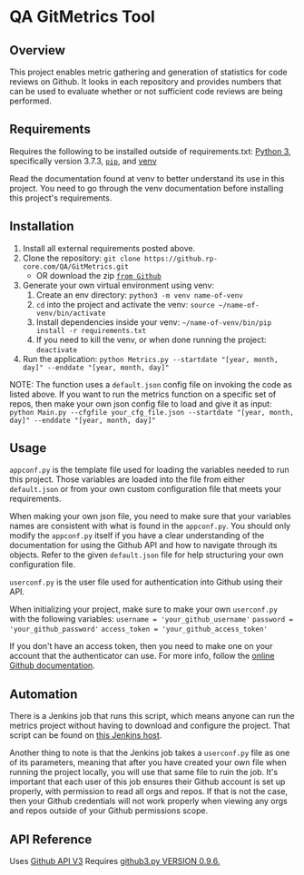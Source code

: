 # QA GitMetrics Tool

## Overview

This project enables metric gathering and generation of statistics for code
reviews on Github. It looks in each repository and provides numbers that can be
used to evaluate whether or not sufficient code reviews are being performed.

## Requirements

Requires the following to be installed outside of requirements.txt:
[Python 3](https://docs.python.org/3/), specifically version 3.7.3,
[`pip`](https://pip.pypa.io/en/stable/installing/),
and [venv](https://docs.python.org/3/library/venv.html)

Read the documentation found at venv to better understand its use in this project.
You need to go through the venv documentation before installing this project's
requirements.

## Installation

1. Install all external requirements posted above.
2. Clone the repository: `git clone https://github.rp-core.com/QA/GitMetrics.git`
    * OR download the zip [`from Github`](https://github.rp-core.com/QA/GitMetrics)
3. Generate your own virtual environment using venv:
    1. Create an env directory: `python3 -m venv name-of-venv`
    2. `cd` into the project and activate the venv: `source ~/name-of-venv/bin/activate`
    3. Install dependencies inside your venv: `~/name-of-venv/bin/pip install -r requirements.txt`
    4. If you need to kill the venv, or when done running the project: `deactivate`
4. Run the application: `python Metrics.py --startdate "[year, month, day]" --enddate "[year, month, day]"`

NOTE: The function uses a `default.json` config file on invoking the code as
listed above. If you want to run the metrics function on a specific set of repos,
then make your own json config file to load and give it as input:
`python Main.py --cfgfile your_cfg_file.json --startdate "[year, month, day]" --enddate "[year, month, day]"`

## Usage

`appconf.py` is the template file used for loading the variables needed to run
this project. Those variables are loaded into the file from either `default.json`
or from your own custom configuration file that meets your requirements.

When making your own json file, you need to make sure that your variables names
are consistent with what is found in the `appconf.py`. You should only modify the
`appconf.py` itself if you have a clear understanding of the documentation for
using the Github API and how to navigate through its objects. Refer to the given
`default.json` file for help structuring your own configuration file.

`userconf.py` is the user file used for authentication into Github using their API.

When initializing your project, make sure to make your own `userconf.py` with the
following variables:
`username = 'your_github_username'`
`password = 'your_github_password'`
`access_token = 'your_github_access_token'`

If you don't have an access token, then you need to make one on your account that
the authenticator can use. For more info, follow the [online Github documentation](https://docs.github.com/en/github/authenticating-to-github/creating-a-personal-access-token).

## Automation

There is a Jenkins job that runs this script, which means anyone can run the
metrics project without having to download and configure the project. That script
can be found on [this Jenkins host](https://e2e-build.las4.fanops.net/job/GitMetrics/).

Another thing to note is that the Jenkins job takes a `userconf.py` file as one
of its parameters, meaning that after you have created your own file when running
the project locally, you will use that same file to ruin the job. It's important
that each user of this job ensures their Github account is set up properly, with
permission to read all orgs and repos. If that is not the case, then your Github
credentials will not work properly when viewing any orgs and repos outside of
your Github permissions scope.

## API Reference

Uses [Github API V3](https://developer.github.com/v3/)
Requires [github3.py VERSION 0.9.6.](http://github3py.readthedocs.io/en/0.9.6/)

